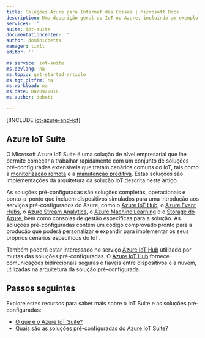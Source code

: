 ```yaml
---
title: Soluções Azure para Internet das Coisas | Microsoft Docs
description: Uma descrição geral do IoT no Azure, incluindo um exemplo de solução de arquitetura e a forma como se relaciona com o Azure IoT Suite e as soluções pré-configuradas.
services: ''
suite: iot-suite
documentationcenter: ''
author: dominicbetts
manager: timlt
editor: ''

ms.service: iot-suite
ms.devlang: na
ms.topic: get-started-article
ms.tgt_pltfrm: na
ms.workload: na
ms.date: 08/09/2016
ms.author: dobett

---
```

[!INCLUDE [iot-azure-and-iot](../../includes/iot-azure-and-iot.md)]

## Azure IoT Suite
O Microsoft Azure IoT Suite é uma solução de nível empresarial que lhe permite começar a trabalhar rapidamente com um conjunto de soluções pré-configuradas extensíveis que tratam cenários comuns do IoT, tais como a [monitorização remota][lnk-preconfigured-solutions] e a [manutenção preditiva][lnk-predictive-maintenance]. Estas soluções são implementações da arquitetura da solução IoT descrita neste artigo.

As soluções pré-configuradas são soluções completas, operacionais e ponto-a-ponto que incluem dispositivos simulados para uma introdução aos serviços pré-configurados do Azure, como o [Azure IoT Hub][Azure IoT Hub], o [Azure Event Hubs][Azure Event Hubs], o [Azure Stream Analytics][Azure Stream Analytics], o [Azure Machine Learning][Azure Machine Learning] e o [Storage do Azure][Storage do Azure], bem como consolas de gestão específicas para a solução. As soluções pré-configuradas contêm um código comprovado pronto para a produção que poderá personalizar e expandir para implementar os seus próprios cenários específicos do IoT.

Também poderá estar interessado no serviço [Azure IoT Hub][Azure IoT Hub] utilizado por muitas das soluções pré-configuradas. O [Azure IoT Hub][Azure IoT Hub] fornece comunicações bidirecionais seguras e fiáveis entre dispositivos e a nuvem, utilizadas na arquitetura da solução pré-configurada.

## Passos seguintes
Explore estes recursos para saber mais sobre o IoT Suite e as soluções pré-configuradas:

* [O que é o Azure IoT Suite?][Ink-whatissuite]
* [Quais são as soluções pré-configuradas do Azure IoT Suite?][lnk-whatarepreconfigured]

[Ink-whatissuite]: iot-suite-overview.md
[lnk-whatarepreconfigured]: iot-suite-what-are-preconfigured-solutions.md

[lnk-preconfigured-solutions]: iot-suite-getstarted-preconfigured-solutions.md
[Azure IoT Hub]: https://azure.microsoft.com/documentation/services/iot-hub/
[Azure Event Hubs]: https://azure.microsoft.com/documentation/services/event-hubs/
[Azure Stream Analytics]: https://azure.microsoft.com/documentation/services/stream-analytics/
[Azure Machine Learning]: https://azure.microsoft.com/documentation/services/machine-learning/
[Storage do Azure]: https://azure.microsoft.com/documentation/services/storage/
[lnk-predictive-maintenance]: iot-suite-predictive-overview.md


<!--HONumber=Sep16_HO3-->


